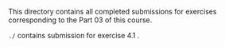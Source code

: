This directory contains all completed submissions for exercises corresponding to the Part 03 of this course.

`./` contains submission for exercise 4.1 .
